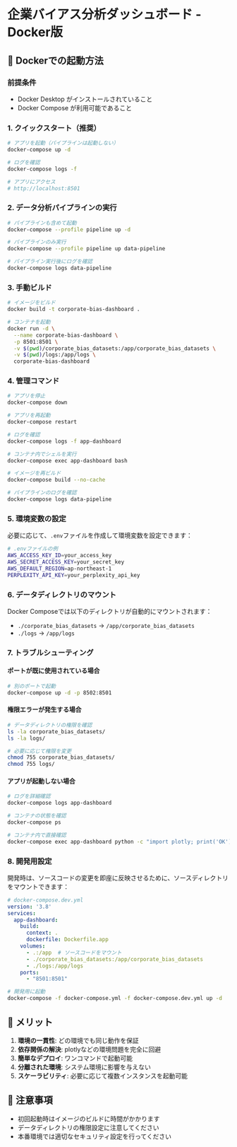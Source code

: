 # 企業バイアス分析ダッシュボード - Docker版

## 🐳 Dockerでの起動方法

### 前提条件
- Docker Desktop がインストールされていること
- Docker Compose が利用可能であること

### 1. クイックスタート（推奨）

```bash
# アプリを起動（パイプラインは起動しない）
docker-compose up -d

# ログを確認
docker-compose logs -f

# アプリにアクセス
# http://localhost:8501
```

### 2. データ分析パイプラインの実行

```bash
# パイプラインも含めて起動
docker-compose --profile pipeline up -d

# パイプラインのみ実行
docker-compose --profile pipeline up data-pipeline

# パイプライン実行後にログを確認
docker-compose logs data-pipeline
```

### 3. 手動ビルド

```bash
# イメージをビルド
docker build -t corporate-bias-dashboard .

# コンテナを起動
docker run -d \
  --name corporate-bias-dashboard \
  -p 8501:8501 \
  -v $(pwd)/corporate_bias_datasets:/app/corporate_bias_datasets \
  -v $(pwd)/logs:/app/logs \
  corporate-bias-dashboard
```

### 4. 管理コマンド

```bash
# アプリを停止
docker-compose down

# アプリを再起動
docker-compose restart

# ログを確認
docker-compose logs -f app-dashboard

# コンテナ内でシェルを実行
docker-compose exec app-dashboard bash

# イメージを再ビルド
docker-compose build --no-cache

# パイプラインのログを確認
docker-compose logs data-pipeline
```

### 5. 環境変数の設定

必要に応じて、`.env`ファイルを作成して環境変数を設定できます：

```bash
# .envファイルの例
AWS_ACCESS_KEY_ID=your_access_key
AWS_SECRET_ACCESS_KEY=your_secret_key
AWS_DEFAULT_REGION=ap-northeast-1
PERPLEXITY_API_KEY=your_perplexity_api_key
```

### 6. データディレクトリのマウント

Docker Composeでは以下のディレクトリが自動的にマウントされます：

- `./corporate_bias_datasets` → `/app/corporate_bias_datasets`
- `./logs` → `/app/logs`

### 7. トラブルシューティング

#### ポートが既に使用されている場合
```bash
# 別のポートで起動
docker-compose up -d -p 8502:8501
```

#### 権限エラーが発生する場合
```bash
# データディレクトリの権限を確認
ls -la corporate_bias_datasets/
ls -la logs/

# 必要に応じて権限を変更
chmod 755 corporate_bias_datasets/
chmod 755 logs/
```

#### アプリが起動しない場合
```bash
# ログを詳細確認
docker-compose logs app-dashboard

# コンテナの状態を確認
docker-compose ps

# コンテナ内で直接確認
docker-compose exec app-dashboard python -c "import plotly; print('OK')"
```

### 8. 開発用設定

開発時は、ソースコードの変更を即座に反映させるために、ソースディレクトリをマウントできます：

```yaml
# docker-compose.dev.yml
version: '3.8'
services:
  app-dashboard:
    build:
      context: .
      dockerfile: Dockerfile.app
    volumes:
      - .:/app  # ソースコードをマウント
      - ./corporate_bias_datasets:/app/corporate_bias_datasets
      - ./logs:/app/logs
    ports:
      - "8501:8501"
```

```bash
# 開発用に起動
docker-compose -f docker-compose.yml -f docker-compose.dev.yml up -d
```

## 🎯 メリット

1. **環境の一貫性**: どの環境でも同じ動作を保証
2. **依存関係の解決**: plotlyなどの環境問題を完全に回避
3. **簡単なデプロイ**: ワンコマンドで起動可能
4. **分離された環境**: システム環境に影響を与えない
5. **スケーラビリティ**: 必要に応じて複数インスタンスを起動可能

## 📝 注意事項

- 初回起動時はイメージのビルドに時間がかかります
- データディレクトリの権限設定に注意してください
- 本番環境では適切なセキュリティ設定を行ってください